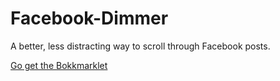 # Facebook-Dimmer
A better, less distracting way to scroll through Facebook posts.

[Go get the Bokkmarklet](https://kostasx.github.io/Facebook-Dimmer/)
